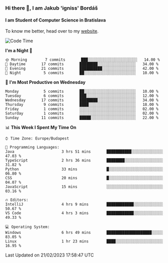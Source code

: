 ### Hi there 👋, I am Jakub 'igniss' Bordáš

#### I am Student of Computer Science in Bratislava
To know me better, head over to my [website](https://bordas.sk).


<!--START_SECTION:waka-->
![Code Time](http://img.shields.io/badge/Code%20Time-1%2C044%20hrs%2059%20mins-blue)

**I'm a Night 🦉** 

```text
🌞 Morning        7 commits       ███░░░░░░░░░░░░░░░░░░░░░░   14.00 % 
🌆 Daytime       17 commits       ████████░░░░░░░░░░░░░░░░░   34.00 % 
🌃 Evening       21 commits       ██████████░░░░░░░░░░░░░░░   42.00 % 
🌙 Night          5 commits       ██░░░░░░░░░░░░░░░░░░░░░░░   10.00 % 

```
📅 **I'm Most Productive on Wednesday** 

```text
Monday           5 commits       ██░░░░░░░░░░░░░░░░░░░░░░░   10.00 % 
Tuesday          6 commits       ███░░░░░░░░░░░░░░░░░░░░░░   12.00 % 
Wednesday       17 commits       ████████░░░░░░░░░░░░░░░░░   34.00 % 
Thursday         9 commits       ████░░░░░░░░░░░░░░░░░░░░░   18.00 % 
Friday           1 commits       ░░░░░░░░░░░░░░░░░░░░░░░░░   02.00 % 
Saturday         1 commits       ░░░░░░░░░░░░░░░░░░░░░░░░░   02.00 % 
Sunday          11 commits       █████░░░░░░░░░░░░░░░░░░░░   22.00 % 

```


📊 **This Week I Spent My Time On** 

```text
⌚︎ Time Zone: Europe/Budapest

💬 Programming Languages: 
Java                     3 hrs 51 mins       ███████████░░░░░░░░░░░░░░   47.03 % 
TypeScript               2 hrs 36 mins       ████████░░░░░░░░░░░░░░░░░   31.82 % 
Python                   33 mins             █░░░░░░░░░░░░░░░░░░░░░░░░   06.80 % 
CSS                      20 mins             █░░░░░░░░░░░░░░░░░░░░░░░░   04.07 % 
JavaScript               15 mins             ░░░░░░░░░░░░░░░░░░░░░░░░░   03.16 % 

🔥 Editors: 
IntelliJ                 4 hrs 9 mins        ████████████░░░░░░░░░░░░░   50.67 % 
VS Code                  4 hrs 3 mins        ████████████░░░░░░░░░░░░░   49.33 % 

💻 Operating System: 
Windows                  6 hrs 49 mins       ████████████████████░░░░░   83.05 % 
Linux                    1 hr 23 mins        ████░░░░░░░░░░░░░░░░░░░░░   16.95 % 

```


 Last Updated on 21/02/2023 17:58:47 UTC
<!--END_SECTION:waka-->
